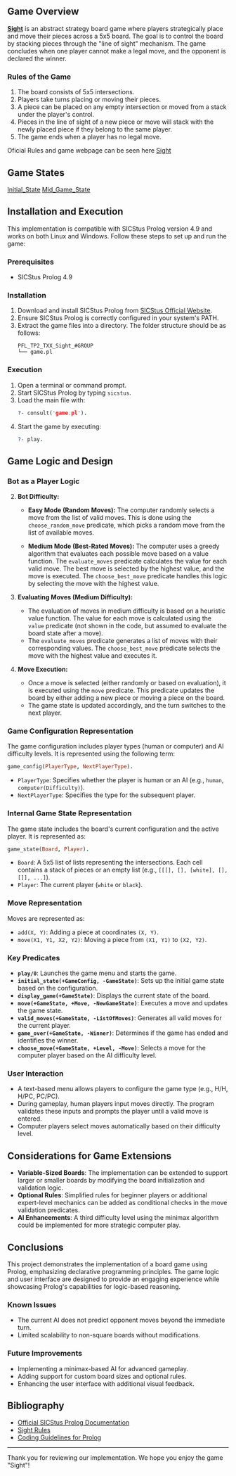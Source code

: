 

## Game Overview
[**Sight**](https://kanare-abstract.com/en/pages/sight) is an abstract strategy board game where players strategically place and move their pieces across a 5x5 board. The goal is to control the board by stacking pieces through the "line of sight" mechanism. The game concludes when one player cannot make a legal move, and the opponent is declared the winner.

### Rules of the Game
1. The board consists of 5x5 intersections.
2. Players take turns placing or moving their pieces.
3. A piece can be placed on any empty intersection or moved from a stack under the player's control.
4. Pieces in the line of sight of a new piece or move will stack with the newly placed piece if they belong to the same player.
5. The game ends when a player has no legal move.

Oficial Rules and game webpage can be seen here [Sight](https://kanare-abstract.com/en/pages/sight)

## Game States
[Initial_State](images/initstate.png)
[Mid_Game_State](images/midstate.png)

## Installation and Execution
This implementation is compatible with SICStus Prolog version 4.9 and works on both Linux and Windows. Follow these steps to set up and run the game:

### Prerequisites
- SICStus Prolog 4.9

### Installation
1. Download and install SICStus Prolog from [SICStus Official Website](https://sicstus.sics.se/).
2. Ensure SICStus Prolog is correctly configured in your system's PATH.
3. Extract the game files into a directory. The folder structure should be as follows:
   ```
   PFL_TP2_TXX_Sight_#GROUP
   └── game.pl
   ```

### Execution
1. Open a terminal or command prompt.
3. Start SICStus Prolog by typing `sicstus`.
4. Load the main file with:
   ```prolog
   ?- consult('game.pl').
   ```
5. Start the game by executing:
   ```prolog
   ?- play.
   ```

## Game Logic and Design

### Bot as a Player Logic

2. **Bot Difficulty:**
   - **Easy Mode (Random Moves):**
     The computer randomly selects a move from the list of valid moves. This is done using the `choose_random_move` predicate, which picks a random move from the list of available moves.
   
   - **Medium Mode (Best-Rated Moves):**
     The computer uses a greedy algorithm that evaluates each possible move based on a value function. The `evaluate_moves` predicate calculates the value for each valid move. The best move is selected by the highest value, and the move is executed. The `choose_best_move` predicate handles this logic by selecting the move with the highest value.

3. **Evaluating Moves (Medium Difficulty):**
   - The evaluation of moves in medium difficulty is based on a heuristic value function. The value for each move is calculated using the `value` predicate (not shown in the code, but assumed to evaluate the board state after a move).
   - The `evaluate_moves` predicate generates a list of moves with their corresponding values. The `choose_best_move` predicate selects the move with the highest value and executes it.

4. **Move Execution:**
   - Once a move is selected (either randomly or based on evaluation), it is executed using the `move` predicate. This predicate updates the board by either adding a new piece or moving a piece on the board.
   - The game state is updated accordingly, and the turn switches to the next player.

### Game Configuration Representation
The game configuration includes player types (human or computer) and AI difficulty levels. It is represented using the following term:
```prolog
game_config(PlayerType, NextPlayerType).
```
- `PlayerType`: Specifies whether the player is human or an AI (e.g., `human`, `computer(Difficulty)`).
- `NextPlayerType`: Specifies the type for the subsequent player.

### Internal Game State Representation
The game state includes the board's current configuration and the active player. It is represented as:
```prolog
game_state(Board, Player).
```
- `Board`: A 5x5 list of lists representing the intersections. Each cell contains a stack of pieces or an empty list (e.g., `[[[], [], [white], [], []], ...]`).
- `Player`: The current player (`white` or `black`).

### Move Representation
Moves are represented as:
- `add(X, Y)`: Adding a piece at coordinates `(X, Y)`.
- `move(X1, Y1, X2, Y2)`: Moving a piece from `(X1, Y1)` to `(X2, Y2)`.

### Key Predicates
- **`play/0`**: Launches the game menu and starts the game.
- **`initial_state(+GameConfig, -GameState)`**: Sets up the initial game state based on the configuration.
- **`display_game(+GameState)`**: Displays the current state of the board.
- **`move(+GameState, +Move, -NewGameState)`**: Executes a move and updates the game state.
- **`valid_moves(+GameState, -ListOfMoves)`**: Generates all valid moves for the current player.
- **`game_over(+GameState, -Winner)`**: Determines if the game has ended and identifies the winner.
- **`choose_move(+GameState, +Level, -Move)`**: Selects a move for the computer player based on the AI difficulty level.

### User Interaction
- A text-based menu allows players to configure the game type (e.g., H/H, H/PC, PC/PC).
- During gameplay, human players input moves directly. The program validates these inputs and prompts the player until a valid move is entered.
- Computer players select moves automatically based on their difficulty level.

## Considerations for Game Extensions
- **Variable-Sized Boards**: The implementation can be extended to support larger or smaller boards by modifying the board initialization and validation logic.
- **Optional Rules**: Simplified rules for beginner players or additional expert-level mechanics can be added as conditional checks in the move validation predicates.
- **AI Enhancements**: A third difficulty level using the minimax algorithm could be implemented for more strategic computer play.

## Conclusions
This project demonstrates the implementation of a board game using Prolog, emphasizing declarative programming principles. The game logic and user interface are designed to provide an engaging experience while showcasing Prolog's capabilities for logic-based reasoning.

### Known Issues
- The current AI does not predict opponent moves beyond the immediate turn.
- Limited scalability to non-square boards without modifications.

### Future Improvements
- Implementing a minimax-based AI for advanced gameplay.
- Adding support for custom board sizes and optional rules.
- Enhancing the user interface with additional visual feedback.

## Bibliography
- [Official SICStus Prolog Documentation](https://sicstus.sics.se/sicstus/docs/latest4/html/sicstus.html)
- [Sight Rules](https://kanare-abstract.com/en/pages/sight)
- [Coding Guidelines for Prolog](https://arxiv.org/pdf/0911.2899)

---
Thank you for reviewing our implementation. We hope you enjoy the game "Sight"!
